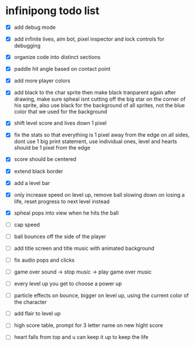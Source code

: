 # infinipong todo list

- [x] add debug mode

- [x] add infinite lives, aim bot, pixel inspector
    and lock controls for debugging

- [x] organize code into distinct sections

- [x] paddle hit angle based on contact point

- [x] add more player colors

- [x] add black to the char sprite then make black tranparent again
    after drawing, make sure spheal isnt cutting off the big star
    on the corner of his sprite, also use black for the background of
    all sprites, not the blue color that we used for the background

- [x] shift level score and lives down 1 pixel

- [x] fix the stats so that everything is 1 pixel away from the edge
    on all sides, dont use 1 big print statement, use individual ones,
    level and hearts should be 1 pixel from the edge

- [x] score should be centered

- [x] extend black border

- [x] add a level bar

- [x] only increase speed on level up, remove ball
    slowing down on losing a life, reset progress to next level instead

- [x] spheal pops into view when he hits the ball

- [ ] cap speed

- [ ] ball bounces off the side of the player

- [ ] add title screen and title music with animated background

- [ ] fix audio pops and clicks

- [ ] game over sound -> stop music -> play game over music

- [ ] every level up you get to choose a power up

- [ ] particle effects on bounce, bigger on level up, using the current
    color of the character

- [ ] add flair to level up

- [ ] high score table, prompt for 3 letter name on new hight score

- [ ] heart falls from top and u can keep it up to keep the life
